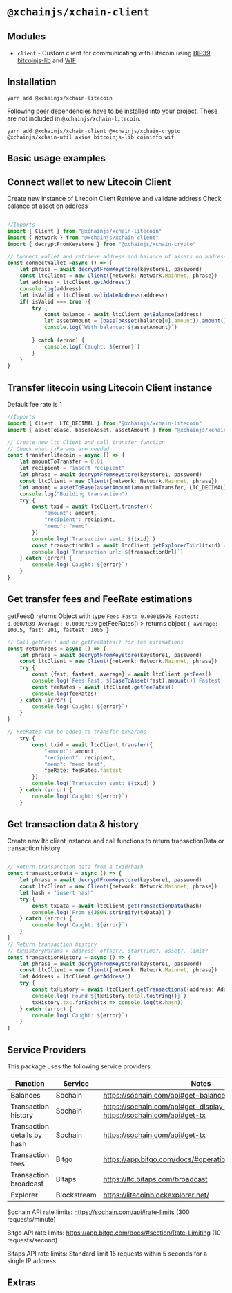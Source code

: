 # `@xchainjs/xchain-client`

## Modules

- `client` - Custom client for communicating with Litecoin using [BIP39](https://github.com/bitcoinjs/bip39) [bitcoinjs-lib](https://github.com/bitcoinjs/bitcoinjs-lib) and [WIF](https://github.com/bitcoinjs/wif)

## Installation

```
yarn add @xchainjs/xchain-litecoin
```

Following peer dependencies have to be installed into your project. These are not included in `@xchainjs/xchain-litecoin`.

```
yarn add @xchainjs/xchain-client @xchainjs/xchain-crypto @xchainjs/xchain-util axios bitcoinjs-lib coininfo wif
```

## Basic usage examples

## Connect wallet to new Litecoin Client
Create new instance of Litecoin Client
Retrieve and validate address
Check balance of asset on address

```ts

//Imports 
import { Client } from "@xchainjs/xchain-litecoin"
import { Network } from "@xchainjs/xchain-client"
import { decryptFromKeystore } from "@xchainjs/xchain-crypto"

// Connect wallet and retrieve address and balance of assets on address
const connectWallet =async () => {
    let phrase = await decryptFromKeystore(keystore1, password)
    const ltcClient = new Client({network: Network.Mainnet, phrase})
    let address = ltcClient.getAddress()
    console.log(address)
    let isValid = ltcClient.validateAddress(address)
    if( isValid === true ){
        try {
            const balance = await ltcClient.getBalance(address)
            let assetAmount = (baseToAsset(balance[0].amount)).amount()
            console.log(`With balance: ${assetAmount}`)
    
        } catch (error) {
            console.log(`Caught: ${error}`)
        }
    }
}

```

## Transfer litecoin using Litecoin Client instance

Default fee rate is 1 

```ts
//Imports
import { Client, LTC_DECIMAL } from "@xchainjs/xchain-litecoin"
import { assetToBase, baseToAsset, assetAmount } from "@xchainjs/xchain-util"

// Create new ltc Client and call transfer function
// Check what txParams are needed
const transferlitecoin = async () => {
    let amountToTransfer = 0.01
    let recipient = "insert recipient"
    let phrase = await decryptFromKeystore(keystore1, password)
    const ltcClient = new Client({network: Network.Mainnet, phrase})
    let amount = assetToBase(assetAmount(amountToTransfer, LTC_DECIMAL))
    console.log("Building transaction")
    try {
        const txid = await ltcClient.transfer({
            "amount": amount,
            "recipient": recipient,
            "memo": "memo"         
        })
        console.log(`Transaction sent: ${txid}`)
        const transactionUrl = await ltcClient.getExplorerTxUrl(txid) // returns url for tx
        console.log(`Transaction url: ${transactionUrl}`)
    } catch (error) {
        console.log(`Caught: ${error}`)
    }
}

```

## Get transfer fees and FeeRate estimations

getFees() returns Object with type <Fees> `Fees Fast: 0.00015678 Fastest: 0.0007839 Average: 0.00007839`
getFeeRates() > returns object `{ average: 100.5, fast: 201, fastest: 1005 }`

```ts
// Call getFee() and or getFeeRates() for fee estimations
const returnFees = async () => {
    let phrase = await decryptFromKeystore(keystore1, password)
    const ltcClient = new Client({network: Network.Mainnet, phrase})
    try {
        const {fast, fastest, average} = await ltcClient.getFees()
        console.log(`Fees Fast: ${baseToAsset(fast).amount()} Fastest: ${baseToAsset(fastest).amount()} Average: ${baseToAsset(average).amount()}`)
        const feeRates = await ltcClient.getFeeRates()
        console.log(feeRates)
    } catch (error) {
        console.log(`Caught: ${error}`)
    }
}

// FeeRates can be added to transfer txParams 
    try {
        const txid = await ltcClient.transfer({
            "amount": amount,
            "recipient": recipient,
            "memo": "memo test",
            feeRate: feeRates.fastest
        })
        console.log(`Transaction sent: ${txid}`)
    } catch (error) {
        console.log(`Caught: ${error}`)
    }
```
## Get transaction data & history

Create new ltc client instance and call functions to return transactionData
or transaction history 

```ts

// Return transanction data from a txid/hash
const transactionData = async () => {
    let phrase = await decryptFromKeystore(keystore1, password)
    const ltcClient = new Client({network: Network.Mainnet, phrase})
    let hash = "insert hash"
    try {
        const txData = await ltcClient.getTransactionData(hash)
        console.log(`From ${JSON.stringify(txData)}`)
    } catch (error) {
        console.log(`Caught: ${error}`)
    }
}
// Return transaction history
// txHistoryParams > address, offset?, startTime?, asset?, limit?
const transactionHistory = async () => {
    let phrase = await decryptFromKeystore(keystore1, password)
    const ltcClient = new Client({network: Network.Mainnet, phrase})
    let Address = ltcClient.getAddress()
    try {
        const txHistory = await ltcClient.getTransactions({address: Address, limit: 4})
        console.log(`Found ${txHistory.total.toString()}`)
        txHistory.txs.forEach(tx => console.log(tx.hash))
    } catch (error) {
        console.log(`Caught: ${error}`)
    }
}

```

## Service Providers

This package uses the following service providers:

| Function                    | Service     | Notes                                                                            |
| --------------------------- | ----------- | -------------------------------------------------------------------------------- |
| Balances                    | Sochain     | https://sochain.com/api#get-balance                                              |
| Transaction history         | Sochain     | https://sochain.com/api#get-display-data-address, https://sochain.com/api#get-tx |
| Transaction details by hash | Sochain     | https://sochain.com/api#get-tx                                                   |
| Transaction fees            | Bitgo       | https://app.bitgo.com/docs/#operation/v2.tx.getfeeestimate                       |
| Transaction broadcast       | Bitaps      | https://ltc.bitaps.com/broadcast                                                 |
| Explorer                    | Blockstream | https://litecoinblockexplorer.net/                                                        |

Sochain API rate limits: https://sochain.com/api#rate-limits (300 requests/minute)

Bitgo API rate limits: https://app.bitgo.com/docs/#section/Rate-Limiting (10 requests/second)

Bitaps API rate limits: Standard limit 15 requests within 5 seconds for a single IP address.

## Extras
